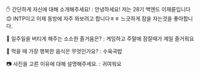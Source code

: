 ✋ 간단하게 자신에 대해 소개해주세요!
: 안녕하세요! 저는 28기 백엔드 이재륜입니다😊 INTP이고 이제 동방에 자주 와보려고 합니다ㅎㅎ
 느긋하게 잠을 자는것을 좋아합니다.
 
🎁 일주일을 버티게 해주는 소소한 즐거움은? 
: 게임하고 주말에 잠잘때가 제일 즐거워요 
  
👅 먹을 때 가장 행복한 음식은 무엇인가요?
: 수육국밥

📷 사진을 고른 이유에 대해 설명해주세요. 
: 귀여워요